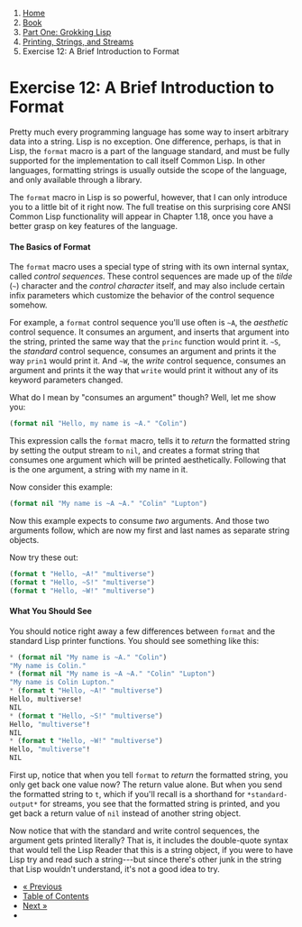 <ol class="breadcrumb">
  <li><a href="/">Home</a></li>
  <li><a href="/book/">Book</a></li>
  <li><a href="/book/1-0-0-overview/">Part One: Grokking Lisp</a></li>
  <li><a href="/book/1-02-00-input-output/">Printing, Strings, and Streams</a></li>
  <li class="active">Exercise 12: A Brief Introduction to Format</li>
</ol>

# Exercise 12: A Brief Introduction to Format

Pretty much every programming language has some way to insert arbitrary data into a string.  Lisp is no exception.  One difference, perhaps, is that in Lisp, the `format` macro is a part of the language standard, and must be fully supported for the implementation to call itself Common Lisp.  In other languages, formatting strings is usually outside the scope of the language, and only available through a library.

The `format` macro in Lisp is so powerful, however, that I can only introduce you to a little bit of it right now.  The full treatise on this surprising core ANSI Common Lisp functionality will appear in Chapter 1.18, once you have a better grasp on key features of the language.

#### The Basics of Format

The `format` macro uses a special type of string with its own internal syntax, called *control sequences*.  These control sequences are made up of the *tilde* (`~`) character and the *control character* itself, and may also include certain infix parameters which customize the behavior of the control sequence somehow.

For example, a `format` control sequence you'll use often is `~A`, the *aesthetic* control sequence. It consumes an argument, and inserts that argument into the string, printed the same way that the `princ` function would print it. `~S`, the *standard* control sequence, consumes an argument and prints it the way `prin1` would print it. And `~W`, the *write* control sequence, consumes an argument and prints it the way that `write` would print it without any of its keyword parameters changed.

What do I mean by "consumes an argument" though?  Well, let me show you:

```lisp
(format nil "Hello, my name is ~A." "Colin")
```

This expression calls the `format` macro, tells it to *return* the formatted string by setting the output stream to `nil`, and creates a format string that consumes one argument which will be printed aesthetically.  Following that is the one argument, a string with my name in it.

Now consider this example:

```lisp
(format nil "My name is ~A ~A." "Colin" "Lupton")
```

Now this example expects to consume *two* arguments.  And those two arguments follow, which are now my first and last names as separate string objects.

Now try these out:

```lisp
(format t "Hello, ~A!" "multiverse")
(format t "Hello, ~S!" "multiverse")
(format t "Hello, ~W!" "multiverse")
```

#### What You Should See

You should notice right away a few differences between `format` and the standard Lisp printer functions. You should see something like this:

```lisp
* (format nil "My name is ~A." "Colin")
"My name is Colin."
* (format nil "My name is ~A ~A." "Colin" "Lupton")
"My name is Colin Lupton."
* (format t "Hello, ~A!" "multiverse")
Hello, multiverse!
NIL
* (format t "Hello, ~S!" "multiverse")
Hello, "multiverse"!
NIL
* (format t "Hello, ~W!" "multiverse")
Hello, "multiverse"!
NIL
```

First up, notice that when you tell `format` to *return* the formatted string, you only get back one value now?  The return value alone.  But when you send the formatted string to `t`, which if you'll recall is a shorthand for `*standard-output*` for streams, you see that the formatted string is printed, and you get back a return value of `nil` instead of another string object.

Now notice that with the standard and write control sequences, the argument gets printed literally?  That is, it includes the double-quote syntax that would tell the Lisp Reader that this is a string object, if you were to have Lisp try and read such a string---but since there's other junk in the string that Lisp wouldn't understand, it's not a good idea to try.

<ul class="pager">
  <li class="previous"><a href="/book/1-02-11-princ/">&laquo; Previous</a></li>
  <li><a href="/book/">Table of Contents</a></li>
  <li class="next"><a href="/book/1-02-13-more-format/">Next &raquo;</a><li>
</ul>
